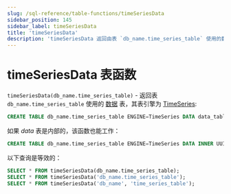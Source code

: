 ```yaml
---
slug: /sql-reference/table-functions/timeSeriesData
sidebar_position: 145
sidebar_label: timeSeriesData
title: 'timeSeriesData'
description: 'timeSeriesData 返回由表 `db_name.time_series_table` 使用的数据表，其表引擎为 TimeSeries.'
---
```



# timeSeriesData 表函数

`timeSeriesData(db_name.time_series_table)` - 返回表 `db_name.time_series_table` 使用的 [数据](../../engines/table-engines/integrations/time-series.md#data-table) 表，其表引擎为 [TimeSeries](../../engines/table-engines/integrations/time-series.md):

``` sql
CREATE TABLE db_name.time_series_table ENGINE=TimeSeries DATA data_table
```

如果 _data_ 表是内部的，该函数也能工作：

``` sql
CREATE TABLE db_name.time_series_table ENGINE=TimeSeries DATA INNER UUID '01234567-89ab-cdef-0123-456789abcdef'
```

以下查询是等效的：

``` sql
SELECT * FROM timeSeriesData(db_name.time_series_table);
SELECT * FROM timeSeriesData('db_name.time_series_table');
SELECT * FROM timeSeriesData('db_name', 'time_series_table');
```
